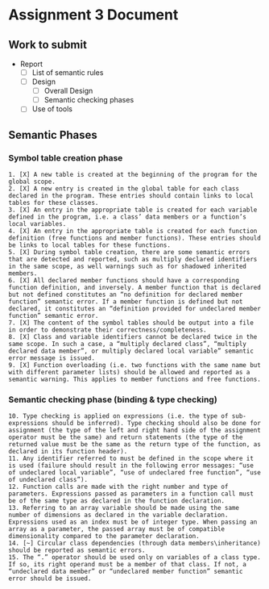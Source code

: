 # Assignment 3 Document
## Work to submit
 - Report
    - [ ] List of semantic rules
    - [ ] Design
        - [ ] Overall Design
        - [ ] Semantic checking phases
    - [ ] Use of tools
    
## Semantic Phases
### Symbol table creation phase
    1. [X] A new table is created at the beginning of the program for the global scope.
    2. [X] A new entry is created in the global table for each class declared in the program. These entries should contain links to local tables for these classes.
    3. [X] An entry in the appropriate table is created for each variable defined in the program, i.e. a class’ data members or a function’s local variables.
    4. [X] An entry in the appropriate table is created for each function definition (free functions and member functions). These entries should be links to local tables for these functions.
    5. [X] During symbol table creation, there are some semantic errors that are detected and reported, such as multiply declared identifiers in the same scope, as well warnings such as for shadowed inherited members.
    6. [X] All declared member functions should have a corresponding function definition, and inversely. A member function that is declared but not defined constitutes an “no definition for declared member function” semantic error. If a member function is defined but not declared, it constitutes an “definition provided for undeclared member function” semantic error.
    7. [X] The content of the symbol tables should be output into a file in order to demonstrate their correctness/completeness.
    8. [X] Class and variable identifiers cannot be declared twice in the same scope. In such a case, a “multiply declared class”, “multiply declared data member”, or multiply declared local variable” semantic error message is issued.
    9. [X] Function overloading (i.e. two functions with the same name but with different parameter lists) should be allowed and reported as a semantic warning. This applies to member functions and free functions.
### Semantic checking phase (binding & type checking)
    10. Type checking is applied on expressions (i.e. the type of sub-expressions should be inferred). Type checking should also be done for assignment (the type of the left and right hand side of the assignment operator must be the same) and return statements (the type of the returned value must be the same as the return type of the function, as declared in its function header).
    11. Any identifier referred to must be defined in the scope where it is used (failure should result in the following error messages: “use of undeclared local variable”, “use of undeclared free function”, “use of undeclared class”).
    12. Function calls are made with the right number and type of parameters. Expressions passed as parameters in a function call must be of the same type as declared in the function declaration.
    13. Referring to an array variable should be made using the same number of dimensions as declared in the variable declaration. Expressions used as an index must be of integer type. When passing an array as a parameter, the passed array must be of compatible dimensionality compared to the parameter declaration.
    14. [~] Circular class dependencies (through data members\inheritance) should be reported as semantic errors.
    15. The “.” operator should be used only on variables of a class type. If so, its right operand must be a member of that class. If not, a “undeclared data member” or “undeclared member function” semantic error should be issued.